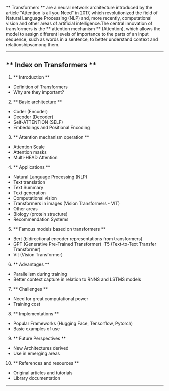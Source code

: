 ** Transformers ** are a neural network architecture introduced by the article "Attention is all you Need" in 2017, which revolutionized the field of Natural Language Processing (NLP) and, more recently, computational vision and other areas of artificial intelligence.The central innovation of transformers is the ** attention mechanism ** (Attention), which allows the model to assign different levels of importance to the parts of an input sequence, such as words in a sentence, to better understand context and relationshipsamong them.

---

## ** Index on Transformers **

1. ** Introduction **
- Definition of Transformers
- Why are they important?

2. ** Basic architecture **
- Coder (Encoder)
- Decoder (Decoder)
- Self-ATTENTION (SELF)
- Embeddings and Positional Encoding

3. ** Attention mechanism operation **
- Attention Scale
- Attention masks
- Multi-HEAD Attention

4. ** Applications **
- Natural Language Processing (NLP)
- Text translation
- Text Summary
- Text generation
- Computational vision
- Transformers in images (Vision Transformers - VIT)
- Other areas
- Biology (protein structure)
- Recommendation Systems

5. ** Famous models based on transformers **
- Bert (bidirectional encoder representations from transformers)
- GPT (Generative Pre-Trained Transformer)
-T5 (Text-to-Text Transfer Transformer)
- Vit (Vision Transformer)

6. ** Advantages **
- Parallelism during training
- Better context capture in relation to RNNS and LSTMS models

7. ** Challenges **
- Need for great computational power
- Training cost

8. ** Implementations **
- Popular Frameworks (Hugging Face, Tensorflow, Pytorch)
- Basic examples of use

9. ** Future Perspectives **
- New Architectures derived
- Use in emerging areas

10. ** References and resources **
- Original articles and tutorials
- Library documentation

---